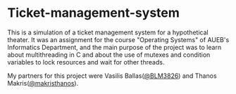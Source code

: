 # Ticket-management-system

This is a simulation of a ticket management system for a hypothetical theater. It was an assignment for the course "Operating Systems" of AUEB's Informatics Department, and the main purpose of the project was to learn about multithreading in C and about the use of mutexes and condition variables to lock resources and wait for other threads.

My partners for this project were Vasilis Ballas([@BLM3826](https://github.com/BLM3826)) and Thanos Makris([@makristhanos](https://github.com/makristhanos)).
